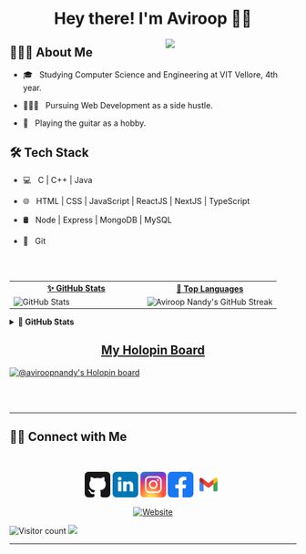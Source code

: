 <h1 align="center">Hey there! I'm Aviroop ✌🏽</h1>

<img align='right' src="https://media.giphy.com/media/M9gbBd9nbDrOTu1Mqx/giphy.gif" width="230">

<h2> 👨🏽‍💻 About Me </h2>



- 🎓 &nbsp; Studying Computer Science and Engineering at VIT Vellore, 4th year.

- 👨🏽‍💻 &nbsp; Pursuing Web Development as a side hustle.

- 🎸 &nbsp; Playing the guitar as a hobby.



<h2>🛠 Tech Stack</h2>



- 💻 &nbsp; C | C++ | Java

- 🌐 &nbsp; HTML | CSS | JavaScript | ReactJS | NextJS | TypeScript

- 🛢 &nbsp; Node | Express | MongoDB | MySQL

- 🔧 &nbsp; Git

<br/><br/>

<table tableborder=0>
	<tr>		
		<th width="50%"><a align="center" href="https://github.com/AviroopNandy?tab=overview#year-list-container">✨ GitHub Stats</a></th>
		<th width="50%"><a align="center" href="https://github.com/AviroopNandy?tab=repositories">🌟 Top Languages</a></th>
	</tr>
	<tr>
		<td>					
			<img width="100%" height="auto" src="https://github-readme-stats.vercel.app/api?username=AviroopNandy&show_icons=true&hide_border=false&theme=tokyonight&count_private=true&include_all_commits=false" alt="GitHub Stats" />
		</td>
		<td>
			<img width="100%" height="auto" src="https://github-readme-streak-stats.herokuapp.com/?user=AviroopNandy&theme=tokyonight" alt="Aviroop Nandy's GitHub Streak" />
		</td>
	</tr>
	</a>
</table>

<details>
	<summary><strong> 🌟 GitHub Stats </strong></summary><br/>
	<table>
		<a align="center" href="https://github.com/AviroopNandy">
		<tr>
<!-- 			<td>					
				<img width="100%" height="auto" src="wakatime-aviroopnandy2001gmail.com-e196a96a272748bab1e17ee454e7e577" alt="Wakatime Stats" />
			</td> -->
			<td>
				<img width="100%" height="auto" src="https://github-readme-stats.vercel.app/api/top-langs/?username=AviroopNandy&layout=compact&theme=tokyonight" alt="Top Langs" />
			</td>
		</tr>
	</table>
	<table>
		<tr>
			<td>
				<img width="100%" height="auto" src="https://activity-graph.herokuapp.com/graph?username=AviroopNandy&bg_color=1a1b27&color=be90f2&line=638fda&point=35aea1&area=true" alt="Daily Contribution Graph" />
			</td>
		</tr>
		<tr colspan="2">
			<td>
				<img src="https://github-profile-summary-cards.vercel.app/api/cards/profile-details?username=AviroopNandy&theme=monokai"  width="100%" height="auto"  alt="Monthly Contribution Graph" >
			</td>
		</tr>
		</a>
	</table>
</details>



<h2>My Holopin Board</h2>

[![@aviroopnandy's Holopin board](https://holopin.me/aviroopnandy)](https://holopin.io/@aviroopnandy)


<br><br>


<hr>



<h2> 🤝🏽 Connect with Me </h2>

<br>



<p align="center">
	<a href = 'https://github.com/AviroopNandy' target='_blank'> <img src=https://github.com/edent/SuperTinyIcons/blob/master/images/svg/github.svg height='45' weight='45' /></a>
	<a href = 'https://linkedin.com/in/aviroop-nandy' target='_blank'> <img src=https://github.com/edent/SuperTinyIcons/blob/master/images/svg/linkedin.svg height='45' weight='45'/></a> 
	<a href = 'https://instagram.com/aviroop.nandy' target='_blank'> <img src=https://github.com/edent/SuperTinyIcons/blob/master/images/svg/instagram.svg height='45' weight='45'/></a>
	<a href = 'https://www.facebook.com/profile.php?id=100010841565783' target='_blank'> <img src=https://github.com/edent/SuperTinyIcons/blob/master/images/svg/facebook.svg height='45' weight='45'/></a>
	<a href='mailto:aviroopnandy2001@gmail.com' target='_blank'> <img src=https://github.com/edent/SuperTinyIcons/blob/master/images/svg/gmail.svg height='45' weight='45' /></a>
</p>

<p align="center">
	<a href="https://aviroopnandy.vercel.app/"><img alt="Website" src="https://img.shields.io/badge/aviroopnandy.vercel.app-black?style=flat-square&logo=google-chrome"></a>
</p>





![Visitor count](https://visitor-badge.laobi.icu/badge?page_id=AviroopNandy.AviroopNandy)   <img src="https://media.giphy.com/media/dxn6fRlTIShoeBr69N/giphy.gif" width="30">





<hr>


